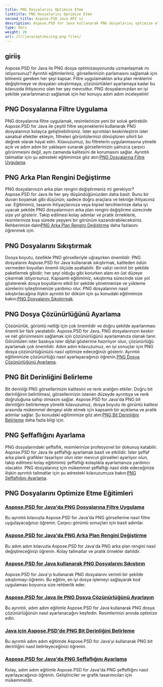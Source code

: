```yaml
---
title: PNG Dosyalarını Optimize Etme
linktitle: PNG Dosyalarını Optimize Etme
second_title: Aspose.PSD Java API'si
description: Aspose.PSD for Java kullanarak PNG dosyalarını optimize etmeye yönelik, filtreleri, arka plan rengi değişikliklerini, sıkıştırmayı, çözünürlüğü, bit derinliğini ve şeffaflığı kapsayan kapsamlı eğitimleri keşfedin.
type: docs
weight: 20
url: /tr/java/optimizing-png-files/
---
```

## giriiş

Aspose.PSD for Java ile PNG dosya optimizasyonunda uzmanlaşmak mı istiyorsunuz? Ayrıntılı eğitimlerimiz, görsellerinizin parlamasını sağlamak için bilmeniz gereken her şeyi kapsar. Filtre uygulamaktan arka plan renklerini değiştirmeye ve dosyaları sıkıştırmaya, çözünürlükleri ayarlamaya kadar bu kılavuzda ihtiyacınız olan her şey mevcuttur. PNG dosyalarınızdan en iyi şekilde yararlanmanızı sağlamak için her konuyu adım adım inceleyelim!

## PNG Dosyalarına Filtre Uygulama

PNG dosyalarına filtre uygulamak, resimlerinize yeni bir soluk getirebilir. Aspose.PSD for Java ile çeşitli filtre seçeneklerini kullanarak PNG dosyalarınızı kolayca geliştirebilirsiniz. İster ayrıntıları keskinleştirin ister sanatsal efektler ekleyin, filtreleri görüntülerinizi dönüştüren sihirli bir değnek olarak hayal edin. Kılavuzumuz, bu filtrelerin uygulanmasına yönelik açık ve adım adım bir yaklaşım sunarak görsellerinizin yalnızca çarpıcı görünmesini değil, aynı zamanda kalitesini de korumasını sağlar. Ayrıntılı talimatlar için şu adresteki eğitimimize göz atın:[PNG Dosyalarına Filtre Uygulama](./apply-filters-png-files/).

## PNG Arka Plan Rengini Değiştirme

PNG dosyalarınızın arka plan rengini değiştirmeniz mi gerekiyor? Aspose.PSD for Java ile her şey düşündüğünüzden daha basit. Bunu bir duvarı boyamak gibi düşünün; sadece doğru araçlara ve tekniğe ihtiyacınız var. Eğitimimiz, tasarım ihtiyaçlarınıza veya kişisel tercihlerinize daha iyi uyacak şekilde PNG dosyalarınızın arka plan rengini değiştirme sürecinde size yol gösterir. Takip edilmesi kolay adımlar ve pratik örneklerle, resimlerinize kısa sürede yepyeni bir görünüm kazandırabileceksiniz. Rehberimize dalın[PNG Arka Plan Rengini Değiştirme](./change-png-background-color/) daha fazlasını öğrenmek için.

## PNG Dosyalarını Sıkıştırmak

Dosya boyutu, özellikle PNG görselleriyle uğraşırken önemlidir. PNG dosyalarını Aspose.PSD for Java kullanarak sıkıştırmak, kaliteden ödün vermeden boyutları önemli ölçüde azaltabilir. Bir valizi verimli bir şekilde paketlemek gibidir; her şeyi olduğu gibi korurken alanı en üst düzeye çıkarmak istiyorsunuz. Kapsamlı eğitimimiz, sıkıştırma sürecinde size yol göstererek dosya boyutlarını etkili bir şekilde yönetmenize ve yükleme sürelerini iyileştirmenize yardımcı olur. PNG dosyalarının nasıl sıkıştırılacağına ilişkin ayrıntılı bir döküm için şu konudaki eğitimimize bakın:[PNG Dosyalarını Sıkıştırmak](./compress-png-files/).

## PNG Dosya Çözünürlüğünü Ayarlama

 Çözünürlük, görüntü netliği için çok önemlidir ve doğru şekilde ayarlanması önemli bir fark yaratabilir. Aspose.PSD for Java, PNG dosyalarınızın keskin ve net görünmesini sağlamak için çözünürlüğünü ayarlamanıza olanak tanır. Görüntüleri ister baskıya ister dijital gösterime hazırlıyor olun, çözünürlüğü ayarlamak çok önemlidir. Adım adım kılavuzumuz, en iyi sonuçlar için PNG dosya çözünürlüğünüzü nasıl optimize edeceğinizi gösterir. Ayrıntılı eğitimimizle çözünürlüğü nasıl ayarlayacağınızı öğrenin.[PNG Dosya Çözünürlüğünü Ayarlama](./set-png-file-resolution/).

## PNG Bit Derinliğini Belirleme

 Bit derinliği PNG görsellerinizin kalitesini ve renk aralığını etkiler. Doğru bit derinliğinin belirtilmesi, görsellerinizin istenen düzeyde ayrıntıya ve renk doğruluğuna sahip olmasını sağlar. Aspose.PSD for Java'da PNG bit derinliğini belirlemeye yönelik kılavuzumuz, dosya boyutu ile görüntü kalitesi arasında mükemmel dengeyi elde etmek için kapsamlı bir açıklama ve pratik adımlar sağlar. Şu konudaki eğitimimize göz atın:[PNG Bit Derinliğini Belirleme](./specify-png-bit-depth/) daha fazla bilgi için.

## PNG Şeffaflığını Ayarlama

 PNG dosyalarındaki şeffaflık, resimlerinize profesyonel bir dokunuş katabilir. Aspose.PSD for Java ile şeffaflığı ayarlamak basit ve etkilidir. İster şeffaf arka planlı grafikler tasarlıyor olun ister mevcut görselleri ayarlıyor olun, takip edilmesi kolay eğitimimiz şeffaflığı kolaylıkla ayarlamanıza yardımcı olacaktır. PNG dosyalarınız için mükemmel şeffaflığı nasıl elde edeceğinize ilişkin ayrıntılı talimatlar için şu adresteki kılavuzumuza bakın:[PNG Şeffaflığını Ayarlama](./set-png-transparency/).

## PNG Dosyalarını Optimize Etme Eğitimleri
### [Aspose.PSD for Java'da PNG Dosyalarına Filtre Uygulama](./apply-filters-png-files/)
Bu ayrıntılı kılavuzla Aspose.PSD for Java'da PNG görsellerine nasıl filtre uygulayacağınızı öğrenin. Çarpıcı görüntü sonuçları için basit adımlar.
### [Aspose.PSD for Java'da PNG Arka Plan Rengini Değiştirme](./change-png-background-color/)
Bu adım adım kılavuzla Aspose.PSD for Java'da PNG arka plan rengini nasıl değiştireceğinizi öğrenin. Kolay talimatlar ve pratik örnekler dahildir.
### [Aspose.PSD for Java kullanarak PNG Dosyalarını Sıkıştırın](./compress-png-files/)
Aspose.PSD for Java'yı kullanarak PNG dosyalarını verimli bir şekilde sıkıştırmayı öğrenin. Bu eğitim, en iyi dosya işlemeyi sağlayarak kod uygulaması boyunca size rehberlik eder.
### [Aspose.PSD for Java ile PNG Dosya Çözünürlüğünü Ayarlayın](./set-png-file-resolution/)
Bu ayrıntılı, adım adım eğitimle Aspose.PSD for Java kullanarak PNG dosya çözünürlüğünün nasıl ayarlanacağını keşfedin. Resimlerinizi anında optimize edin.
### [Java için Aspose.PSD'de PNG Bit Derinliğini Belirleme](./specify-png-bit-depth/)
Bu ayrıntılı adım adım eğitimde Aspose.PSD for Java'yı kullanarak PNG bit derinliğini nasıl belirleyeceğinizi öğrenin.
### [Aspose.PSD for Java'da PNG Şeffaflığını Ayarlama](./set-png-transparency/)
Kolay, adım adım eğitimle Aspose.PSD for Java'da PNG şeffaflığını nasıl ayarlayacağınızı öğrenin. Geliştiriciler ve grafik tasarımcıları için mükemmeldir.